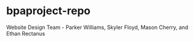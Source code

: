 # bpaproject-repo
Website Design Team - Parker Williams, Skyler Floyd, Mason Cherry, and Ethan Rectanus
